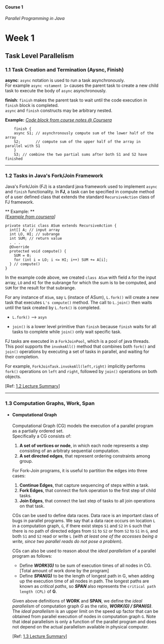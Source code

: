 **Course 1**  
###### Parallel Programming in Java

# Week 1
## Task Level Parallelism
### 1.1 Task Creation and Termination (Aysnc, Finish)
**async**: `async` notation is used to run a task asynchronously.  
For example `async <stament 1>` causes the parent task to create a new child task to execute the body of `async` asynchronously.

**finish**: `finish` makes the parent task to wait until the code execution in `finish` block is completed.  
`async` and `finish` constructs may be arbitrary nested.  

**Example:**
*[Code block from course notes @ Coursera](https://www.coursera.org/learn/parallel-programming-in-java/lecture/TLz5M/1-1-task-creation-and-termination-async-finish)*

```
    finish {
    async S1; // asynchronously compute sum of the lower half of the array
    S2;       // compute sum of the upper half of the array in parallel with S1
    }
    S3; // combine the two partial sums after both S1 and S2 have finished
```  

****

### 1.2 Tasks in Java's Fork/Join Framework  

Java's Fork/Join (FJ) is a standard java framework used to implement `async` and `finish` functionality. In **FJ**, a task can be specified in compute method of a user defined class that extends the standard `RecursiveAction` class of FJ framework. 

** Example: **  
*[<a href="https://www.coursera.org/learn/parallel-programming-in-java/supplement/wlDUr/1-2-lecture-summary" target="_blank">Example from coursera</a>]*

```
private static class ASum extends RecursiveAction {
  int[] A; // input array
  int LO, HI; // subrange
  int SUM; // return value
  . . .
  @Override
  protected void compute() {
    SUM = 0;
    for (int i = LO; i <= HI; i++) SUM += A[i];
  } // compute()
}
```  
In the example code above, we created `class ASum` with field `A` for the input array, `LO` and `HI` for the subrange for which the sum is to be computed, and `SUM` for the result for that subrange.

For any instance of `ASum`, say `L` (instace of ASum), `L.fork()` will create a new task that executes `L's compute()` method. The call to `L.join()` then waits until the task created by `L.fork()` is completed.  
* `L.fork()` --> `asyn`  

* `join()` is a lower level primitive than `finish` because `finish` waits for all tasks to complete while `join()` only wait specific task.  

FJ tasks are executed in a `ForkJoinPool`, which is a pool of java threads. This pool supports the `invokeAll()` method that combines both `fork()` and `join()` operations by executing a set of tasks in parallel, and waiting for their completion.  

For example, `ForkJoinTask.invokeAll(left,right)` implicitly performs `fork()` operations on `left` and `right`, followed by `join()` operations on both objects.

[Ref: <a href="https://www.coursera.org/learn/parallel-programming-in-java/supplement/wlDUr/1-2-lecture-summary" target="_blank">1.2 Lecture Summary</a>]

***

### 1.3 Computation Graphs, Work, Span
* #### Computational Graph  
  Computational Graph (CG) models the execution of a parallel program as a partially ordered set.  
  Specifically a CG consists of:  
  1. **A set of vertices or node**, in which each node represents a step consisting of an arbitraty sequential computation.  
  2. **A set directed edges**, that represent ordering constraints among group.

  For Fork-Join programs, it is useful to partition the edges into three cases:  
    1. **Continue Edges**, that capture sequencing of steps within a task.
    2. **Fork Edges**, that connect the fork operation to the first step of child tasks.
    3. **Join Edges**, that connect the last step of tasks to all join operations on that task.  

    CGs can be used to define data races. Data race is an important class of bugs in parallel programs. We say that a data race occurs on location `L` in a computation graph, `G`, if there exist steps `S1` and `S2` in `G` such that there is no path of directed edges from `S1` to `S2` or from `S2` to `S1` in `G`, and both `S1` and `S2` read or write `L` (*with at least one of the accesses being a write, since two parallel reads do not pose a problem*).  

    CGs can also be used to reason about the *ideal parallelism* of a parallel program as follows:

    * Define ***WORK(G)*** to be sum of execution times of all nodes in CG. [Total amount of work done by the program]  
    * Define ***SPAN(G)*** to be the length of longest path in G, when adding up the execution time of all nodes in path. The longest paths are known as *critical paths*, so ***SPAN*** also represents the `critical path length (CPL)` of **G**.

    Given above definitions of **WORK** and **SPAN**, we define the *ideal parallelism* of computation graph *G* as the ratio, ***WORK(G) / SPAN(G)***.  
    The *ideal parallelism* is an upper limit on the speed up factor that can be obtained from parallel execution of nodes in computation graph `G`. Note that ideal parallelism is only a function of the parallel program and does not depend on the actual parallelism available in physical computer.

    [Ref: <a href="https://www.coursera.org/learn/parallel-programming-in-java/supplement/EtCZK/1-3-lecture-summary" target="_blank">1.3 Lecture Summary</a>]

